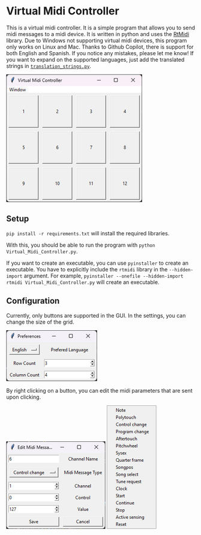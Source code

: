 # Virtual Midi Controller

This is a virtual midi controller. It is a simple program that allows you to send midi messages to a midi device. It is written in python and uses the [RtMidi](https://www.music.mcgill.ca/~gary/rtmidi/) library. Due to Windows not supporting virtual midi devices, this program only works on Linux and Mac.
Thanks to Github Copilot, there is support for both English and Spanish. If you notice any mistakes, please let me know! If you want to expand on the supported languages, just add the translated strings in [`translation_strings.py`](translation_strings.py).

![Main Screen](images/main_screen.png)

## Setup

`pip install -r requirements.txt` will install the required libraries.

With this, you should be able to run the program with `python Virtual_Midi_Controller.py`.

If you want to create an executable, you can use `pyinstaller` to create an executable. You have to explicitly include the `rtmidi` library in the `--hidden-import` argument. For example, `pyinstaller --onefile --hidden-import rtmidi Virtual_Midi_Controller.py` will create an executable.

## Configuration

Currently, only buttons are supported in the GUI. In the settings, you can change the size of the grid.

![Settings](images/preferences.png)

By right clicking on a button, you can edit the midi parameters that are sent upon clicking.

![Button Settings](images/edit_button.png)
![Supported Message](images/supported_messages.png)
